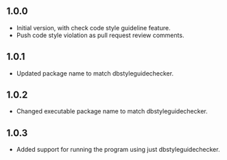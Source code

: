 ## 1.0.0

- Initial version, with check code style guideline feature.
- Push code style violation as pull request review comments.

## 1.0.1
- Updated package name to match dbstyleguidechecker.

## 1.0.2
- Changed executable package name to match dbstyleguidechecker.

## 1.0.3
- Added support for running the program using just dbstyleguidechecker.